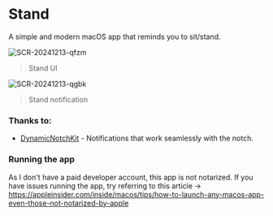# Stand
A simple and modern macOS app that reminds you to sit/stand.

![SCR-20241213-qfzm](https://github.com/user-attachments/assets/1bdb6841-351c-4118-a580-0eb43530f3ee)
> Stand UI

![SCR-20241213-qgbk](https://github.com/user-attachments/assets/873b4bff-18cd-4560-8cec-21043f45fd2a)
> Stand notification

### Thanks to:
- [DynamicNotchKit](https://github.com/MrKai77/DynamicNotchKit) - Notifications that work seamlessly with the notch.

### Running the app
As I don't have a paid developer account, this app is not notarized.
If you have issues running the app, try referring to this article -> https://appleinsider.com/inside/macos/tips/how-to-launch-any-macos-app-even-those-not-notarized-by-apple
